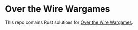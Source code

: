 # Over the Wire Wargames

This repo contains Rust solutions for [Over the Wire Wargames](https://overthewire.org/wargames/).
